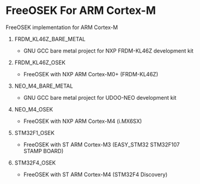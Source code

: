 # FreeOSEK For ARM Cortex-M

FreeOSEK implementation for ARM Cortex-M

1. FRDM_KL46Z_BARE_METAL

   - GNU GCC bare metal project for NXP FRDM-KL46Z development kit 

2. FRDM_KL46Z_OSEK

   - FreeOSEK with NXP ARM Cortex-M0+ (FRDM-KL46Z)

3. NEO_M4_BARE_METAL
   
   - GNU GCC bare metal project for UDOO-NEO development kit

4. NEO_M4_OSEK

   - FreeOSEK with NXP ARM Cortex-M4 (i.MX6SX)
   
5. STM32F1_OSEK

   - FreeOSEK with ST ARM Cortex-M3 (EASY_STM32 STM32F107 STAMP BOARD)   

6. STM32F4_OSEK
   
   - FreeOSEK with ST ARM Cortex-M4 (STM32F4 Discovery)
   